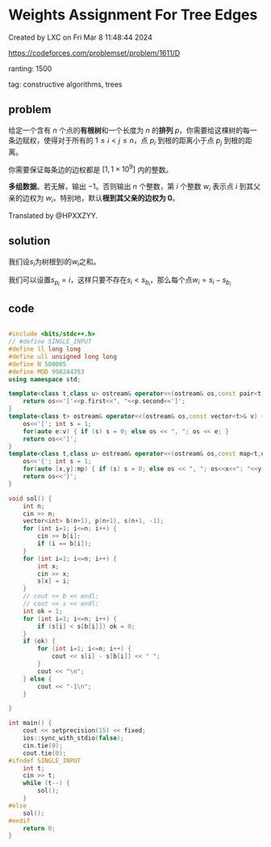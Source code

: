 # Weights Assignment For Tree Edges

Created by LXC on Fri Mar  8 11:48:44 2024

https://codeforces.com/problemset/problem/1611/D

ranting: 1500

tag: constructive algorithms, trees

## problem

给定一个含有 $n$ 个点的**有根树**和一个长度为 $n$ 的**排列** $p$，你需要给这棵树的每一条边赋权，使得对于所有的 $1 \leq i<j \leq n$，点 $p_{i}$ 到根的距离小于点 $p_{j}$ 到根的距离。

你需要保证每条边的边权都是 $[1,1 \times 10^{9}]$ 内的整数。

**多组数据**。若无解，输出 $-1$。否则输出 $n$ 个整数，第 $i$ 个整数 $w_{i}$ 表示点 $i$ 到其父亲的边权为 $w_{i}$，特别地，默认**根到其父亲的边权为 $0$**。

Translated by @HPXXZYY.

## solution

我们设$s_i$为树根到i的$w_i$之和。

我们可以设置$s_{p_i} = i$，这样只要不存在$s_i < s_{b_i}$，那么每个点$w_{i} = s_i - s_{b_i}$

## code

``` cpp

#include <bits/stdc++.h>
// #define SINGLE_INPUT
#define ll long long
#define ull unsigned long long
#define N 500005
#define MOD 998244353
using namespace std;

template<class t,class u> ostream& operator<<(ostream& os,const pair<t,u>& p) {
    return os<<'['<<p.first<<", "<<p.second<<']';
}
template<class t> ostream& operator<<(ostream& os,const vector<t>& v) {
    os<<'['; int s = 1;
    for(auto e:v) { if (s) s = 0; else os << ", "; os << e; }
    return os<<']';
}
template<class t,class u> ostream& operator<<(ostream& os,const map<t,u>& mp){
    os<<'{'; int s = 1;
    for(auto [x,y]:mp) { if (s) s = 0; else os << ", "; os<<x<<": "<<y; }
    return os<<'}';
}

void sol() {
    int n;
    cin >> n;
    vector<int> b(n+1), p(n+1), s(n+1, -1);
    for (int i=1; i<=n; i++) {
        cin >> b[i];
        if (i == b[i]);
    }
    for (int i=1; i<=n; i++) {
        int x;
        cin >> x;
        s[x] = i;
    }
    // cout << b << endl;
    // cout << s << endl;
    int ok = 1;
    for (int i=1; i<=n; i++) {
        if (s[i] < s[b[i]]) ok = 0;
    }
    if (ok) {
        for (int i=1; i<=n; i++) {
            cout << s[i] - s[b[i]] << " ";
        }
        cout << "\n";
    } else {
        cout << "-1\n";
    }

}

int main() {
    cout << setprecision(15) << fixed;
    ios::sync_with_stdio(false);
    cin.tie(0);
    cout.tie(0);
#ifndef SINGLE_INPUT
    int t;
    cin >> t;
    while (t--) {
        sol();
    }
#else
    sol();
#endif
    return 0;
}

```
